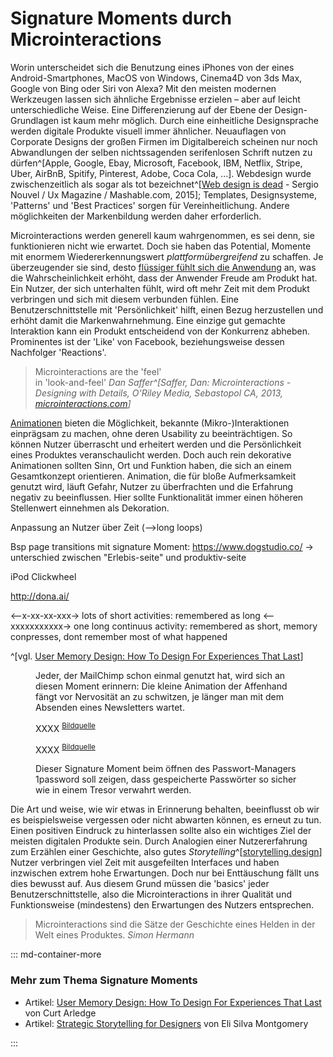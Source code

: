 # Signature Moments durch Microinteractions

Worin unterscheidet sich die Benutzung eines iPhones von der eines Android-Smartphones, MacOS von Windows, Cinema4D von 3ds Max, Google von Bing oder Siri von Alexa? Mit den meisten modernen Werkzeugen lassen sich ähnliche Ergebnisse erzielen – aber auf leicht unterschiedliche Weise.
Eine Differenzierung auf der Ebene der Design-Grundlagen ist kaum mehr möglich. Durch eine einheitliche Designsprache werden digitale Produkte visuell immer ähnlicher. Neuauflagen von Corporate Designs der großen Firmen im Digitalbereich scheinen nur noch Abwandlungen der selben nichtssagenden serifenlosen Schrift nutzen zu dürfen^[Apple, Google, Ebay, Microsoft, Facebook, IBM, Netflix, Stripe, Uber, AirBnB, Spitify, Pinterest, Adobe, Coca Cola, ...]. Webdesign wurde zwischenzeitlich als sogar als tot bezeichnet^[[Web design is dead](https://mashable.com/2015/07/06/why-web-design-dead/) - Sergio Nouvel / Ux Magazine / Mashable.com, 2015]; Templates, Designsysteme, 'Patterns' und 'Best Practices' sorgen für Vereinheitlichung. Andere möglichkeiten der Markenbildung werden daher erforderlich. 

Microinteractions werden generell kaum wahrgenommen, es sei denn, sie funktionieren nicht wie erwartet. Doch sie haben das Potential, Momente mit enormem Wiedererkennungswert _plattformübergreifend_ zu schaffen. Je überzeugender sie sind, desto [flüssiger fühlt sich die Anwendung](/feedback) an, was die Wahrscheinlichkeit erhöht, dass der Anwender Freude am Produkt hat. Ein Nutzer, der sich unterhalten fühlt, wird oft mehr Zeit mit dem Produkt verbringen und sich mit diesem verbunden fühlen.
Eine Benutzerschnittstelle mit 'Persönlichkeit' hilft, einen Bezug herzustellen und erhöht damit die Markenwahrnehmung. Eine einzige gut gemachte Interaktion kann ein Produkt entscheidend von der Konkurrenz abheben. Prominentes ist der 'Like' von Facebook, beziehungsweise dessen Nachfolger 'Reactions'.

> Microinteractions are the 'feel' <br>in 'look-and-feel'
> <cite>Dan Saffer^[Saffer, Dan: Microinteractions - Designing with Details, O'Riley Media, Sebastopol CA, 2013, [microinteractions.com](http://microinteractions.com/)]</cite>

[Animationen](/animation-and-pace) bieten die Möglichkeit, bekannte (Mikro-)Interaktionen einprägsam zu machen, ohne deren Usability zu beeinträchtigen. So können Nutzer überrascht und erheitert werden und die Persönlichkeit eines Produktes veranschaulicht werden. Doch auch rein dekorative Animationen sollten Sinn, Ort und Funktion haben, die sich an einem Gesamtkonzept orientieren. Animation, die für bloße Aufmerksamkeit genutzt wird, läuft Gefahr, Nutzer zu überfrachten und die Erfahrung negativ zu beeinflussen. Hier sollte Funktionalität immer einen höheren Stellenwert einnehmen als Dekoration.





Anpassung an Nutzer über Zeit (-->long loops)

Bsp page transitions mit signature Moment: https://www.dogstudio.co/
-> unterschied zwischen "Erlebis-seite" und produktiv-seite

iPod Clickwheel

http://dona.ai/


<--x-xx-xx-xxx-> lots of short activities: remembered as long
<--xxxxxxxxxxx-> one long continuus activity: remembered as short, memory conpresses, dont remember most of what happened

^[vgl. [User Memory Design: How To Design For Experiences That Last](https://www.smashingmagazine.com/2016/08/user-memory-design-how-to-design-for-experiences-that-last/)]

<figure class="content-thin">
  <img data-src="/images/signature-moments/mailchimp-send.gif">
  <figcaption>
    Jeder, der MailChimp schon einmal genutzt hat, wird sich an diesen Moment erinnern: Die kleine Animation der Affenhand fängt vor Nervosität an zu schwitzen, je länger man mit dem Absenden eines Newsletters wartet.
  </figcaption>
</figure>

<figure class="content-thin">
  <img data-src="/images/signature-moments/weather-app.gif">
  <figcaption>
    XXXX
    <sup><a href="https://codepen.io/davidkpiano/full/ByNPQw">Bildquelle</a></sup>
  </figcaption>
</figure>

<figure class="content-thin">
  <img data-src="/images/signature-moments/pull-to-refresh-planet.gif">
  <figcaption>
    XXXX
    <sup><a href="https://dribbble.com/shots/2111739-Pull-To-Refresh">Bildquelle</a></sup>
  </figcaption>
</figure>

<figure class="content-thin">
  <img data-src="/images/signature-moments/1password-open.gif">
  <figcaption>
    Dieser Signature Moment beim öffnen des Passwort-Managers 1password soll zeigen, dass gespeicherte Passwörter so sicher wie in einem Tresor verwahrt werden.
  </figcaption>
</figure>

<!-- ^[[https://dribbble.com/shots/2440217-Fluid-Switch](/images/animation-and-pace/switch-fluidswitch.gif)] -->

Die Art und weise, wie wir etwas in Erinnerung behalten, beeinflusst ob wir es beispielsweise vergessen oder nicht abwarten können, es erneut zu tun. Einen positiven Eindruck zu hinterlassen sollte also ein wichtiges Ziel der meisten digitalen Produkte sein. Durch Analogien einer Nutzererfahrung zum Erzählen einer Geschichte, also gutes _Storytelling_^[[storytelling.design](https://storytelling.design/)] 
Nutzer verbringen viel Zeit mit ausgefeilten Interfaces und haben inzwischen extrem hohe Erwartungen. Doch nur bei Enttäuschung fällt uns dies bewusst auf. Aus diesem Grund müssen die 'basics' jeder Benutzerschnittstelle, also die Microinteractions in ihrer Qualität und Funktionsweise (mindestens) den Erwartungen des Nutzers entsprechen. 

> Microinteractions sind die Sätze der Geschichte eines Helden in der Welt eines Produktes.
> <cite>Simon Hermann</cite>


::: md-container-more

### Mehr zum Thema Signature Moments

* Artikel: [User Memory Design: How To Design For Experiences That Last](https://www.smashingmagazine.com/2016/08/user-memory-design-how-to-design-for-experiences-that-last/) von Curt Arledge
* Artikel: [Strategic Storytelling for Designers](https://uxdesign.cc/strategic-storytelling-for-designers-e6fdc6a9cbfc) von Eli Silva Montgomery

:::

